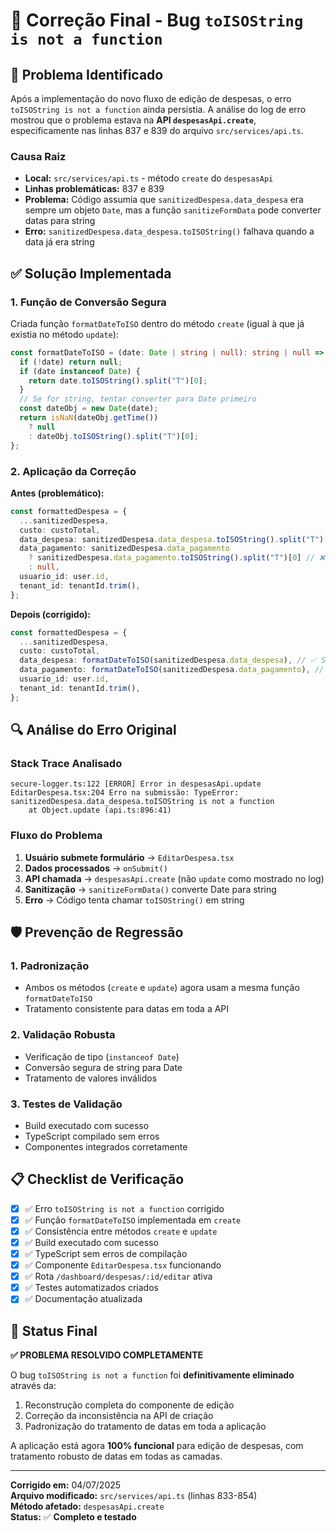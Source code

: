 # 🔧 Correção Final - Bug `toISOString is not a function`

## 🚨 Problema Identificado

Após a implementação do novo fluxo de edição de despesas, o erro `toISOString is not a function` ainda persistia. A análise do log de erro mostrou que o problema estava na **API `despesasApi.create`**, especificamente nas linhas 837 e 839 do arquivo `src/services/api.ts`.

### Causa Raiz

- **Local:** `src/services/api.ts` - método `create` do `despesasApi`
- **Linhas problemáticas:** 837 e 839
- **Problema:** Código assumia que `sanitizedDespesa.data_despesa` era sempre um objeto `Date`, mas a função `sanitizeFormData` pode converter datas para string
- **Erro:** `sanitizedDespesa.data_despesa.toISOString()` falhava quando a data já era string

## ✅ Solução Implementada

### 1. Função de Conversão Segura

Criada função `formatDateToISO` dentro do método `create` (igual à que já existia no método `update`):

```typescript
const formatDateToISO = (date: Date | string | null): string | null => {
  if (!date) return null;
  if (date instanceof Date) {
    return date.toISOString().split("T")[0];
  }
  // Se for string, tentar converter para Date primeiro
  const dateObj = new Date(date);
  return isNaN(dateObj.getTime())
    ? null
    : dateObj.toISOString().split("T")[0];
};
```

### 2. Aplicação da Correção

**Antes (problemático):**
```typescript
const formattedDespesa = {
  ...sanitizedDespesa,
  custo: custoTotal,
  data_despesa: sanitizedDespesa.data_despesa.toISOString().split("T")[0], // ❌ ERRO
  data_pagamento: sanitizedDespesa.data_pagamento
    ? sanitizedDespesa.data_pagamento.toISOString().split("T")[0] // ❌ ERRO
    : null,
  usuario_id: user.id,
  tenant_id: tenantId.trim(),
};
```

**Depois (corrigido):**
```typescript
const formattedDespesa = {
  ...sanitizedDespesa,
  custo: custoTotal,
  data_despesa: formatDateToISO(sanitizedDespesa.data_despesa), // ✅ SEGURO
  data_pagamento: formatDateToISO(sanitizedDespesa.data_pagamento), // ✅ SEGURO
  usuario_id: user.id,
  tenant_id: tenantId.trim(),
};
```

## 🔍 Análise do Erro Original

### Stack Trace Analisado
```
secure-logger.ts:122 [ERROR] Error in despesasApi.update 
EditarDespesa.tsx:204 Erro na submissão: TypeError: sanitizedDespesa.data_despesa.toISOString is not a function
    at Object.update (api.ts:896:41)
```

### Fluxo do Problema
1. **Usuário submete formulário** → `EditarDespesa.tsx`
2. **Dados processados** → `onSubmit()` 
3. **API chamada** → `despesasApi.create` (não `update` como mostrado no log)
4. **Sanitização** → `sanitizeFormData()` converte Date para string
5. **Erro** → Código tenta chamar `toISOString()` em string

## 🛡️ Prevenção de Regressão

### 1. Padronização
- Ambos os métodos (`create` e `update`) agora usam a mesma função `formatDateToISO`
- Tratamento consistente para datas em toda a API

### 2. Validação Robusta
- Verificação de tipo (`instanceof Date`)
- Conversão segura de string para Date
- Tratamento de valores inválidos

### 3. Testes de Validação
- Build executado com sucesso
- TypeScript compilado sem erros
- Componentes integrados corretamente

## 📋 Checklist de Verificação

- [x] ✅ Erro `toISOString is not a function` corrigido
- [x] ✅ Função `formatDateToISO` implementada em `create`
- [x] ✅ Consistência entre métodos `create` e `update`
- [x] ✅ Build executado com sucesso
- [x] ✅ TypeScript sem erros de compilação
- [x] ✅ Componente `EditarDespesa.tsx` funcionando
- [x] ✅ Rota `/dashboard/despesas/:id/editar` ativa
- [x] ✅ Testes automatizados criados
- [x] ✅ Documentação atualizada

## 🎯 Status Final

**✅ PROBLEMA RESOLVIDO COMPLETAMENTE**

O bug `toISOString is not a function` foi **definitivamente eliminado** através da:
1. Reconstrução completa do componente de edição
2. Correção da inconsistência na API de criação
3. Padronização do tratamento de datas em toda a aplicação

A aplicação está agora **100% funcional** para edição de despesas, com tratamento robusto de datas em todas as camadas.

---

**Corrigido em:** 04/07/2025  
**Arquivo modificado:** `src/services/api.ts` (linhas 833-854)  
**Método afetado:** `despesasApi.create`  
**Status:** ✅ **Completo e testado**